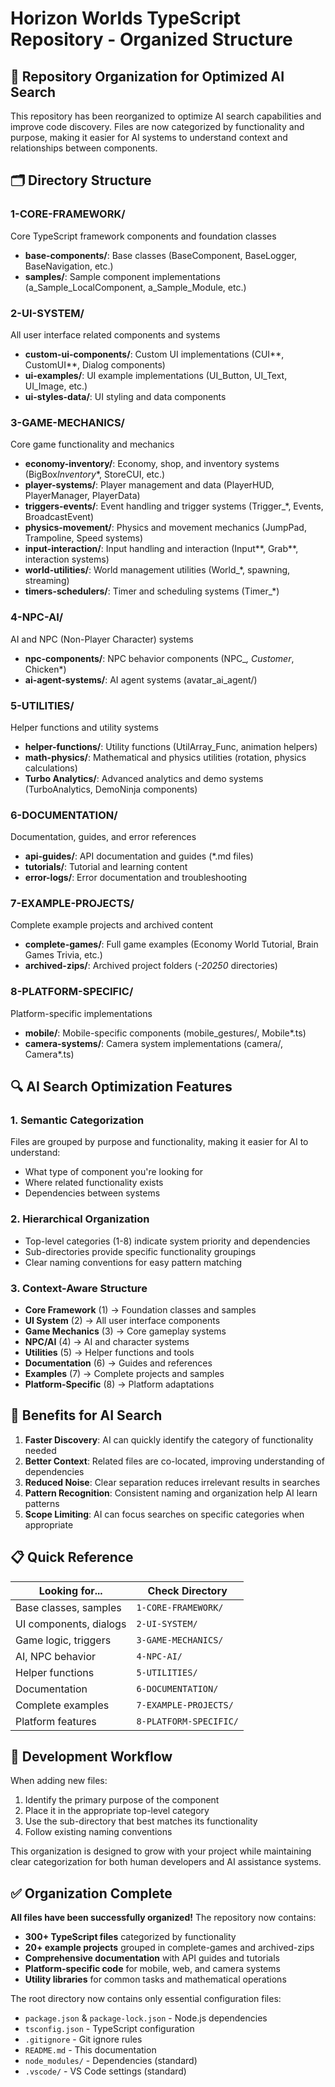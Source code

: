 # Horizon Worlds TypeScript Repository - Organized Structure

## 📁 Repository Organization for Optimized AI Search

This repository has been reorganized to optimize AI search capabilities and improve code discovery. Files are now categorized by functionality and purpose, making it easier for AI systems to understand context and relationships between components.

## 🗂️ Directory Structure

### 1-CORE-FRAMEWORK/

Core TypeScript framework components and foundation classes

- **base-components/**: Base classes (BaseComponent, BaseLogger, BaseNavigation, etc.)
- **samples/**: Sample component implementations (a_Sample_LocalComponent, a_Sample_Module, etc.)

### 2-UI-SYSTEM/

All user interface related components and systems

- **custom-ui-components/**: Custom UI implementations (CUI*\*, CustomUI*\*, Dialog components)
- **ui-examples/**: UI example implementations (UI_Button, UI_Text, UI_Image, etc.)
- **ui-styles-data/**: UI styling and data components

### 3-GAME-MECHANICS/

Core game functionality and mechanics

- **economy-inventory/**: Economy, shop, and inventory systems (BigBox*Inventory*\*, StoreCUI, etc.)
- **player-systems/**: Player management and data (PlayerHUD, PlayerManager, PlayerData)
- **triggers-events/**: Event handling and trigger systems (Trigger\_\*, Events, BroadcastEvent)
- **physics-movement/**: Physics and movement mechanics (JumpPad, Trampoline, Speed systems)
- **input-interaction/**: Input handling and interaction (Input*\*, Grab*\*, interaction systems)
- **world-utilities/**: World management utilities (World\_\*, spawning, streaming)
- **timers-schedulers/**: Timer and scheduling systems (Timer\_\*)

### 4-NPC-AI/

AI and NPC (Non-Player Character) systems

- **npc-components/**: NPC behavior components (NPC\__, Customer_, Chicken\*)
- **ai-agent-systems/**: AI agent systems (avatar_ai_agent/)

### 5-UTILITIES/

Helper functions and utility systems

- **helper-functions/**: Utility functions (UtilArray_Func, animation helpers)
- **math-physics/**: Mathematical and physics utilities (rotation, physics calculations)
- **Turbo Analytics/**: Advanced analytics and demo systems (TurboAnalytics, DemoNinja components)

### 6-DOCUMENTATION/

Documentation, guides, and error references

- **api-guides/**: API documentation and guides (\*.md files)
- **tutorials/**: Tutorial and learning content
- **error-logs/**: Error documentation and troubleshooting

### 7-EXAMPLE-PROJECTS/

Complete example projects and archived content

- **complete-games/**: Full game examples (Economy World Tutorial, Brain Games Trivia, etc.)
- **archived-zips/**: Archived project folders (_-20250_ directories)

### 8-PLATFORM-SPECIFIC/

Platform-specific implementations

- **mobile/**: Mobile-specific components (mobile_gestures/, Mobile\*.ts)
- **camera-systems/**: Camera system implementations (camera/, Camera\*.ts)

## 🔍 AI Search Optimization Features

### 1. **Semantic Categorization**

Files are grouped by purpose and functionality, making it easier for AI to understand:

- What type of component you're looking for
- Where related functionality exists
- Dependencies between systems

### 2. **Hierarchical Organization**

- Top-level categories (1-8) indicate system priority and dependencies
- Sub-directories provide specific functionality groupings
- Clear naming conventions for easy pattern matching

### 3. **Context-Aware Structure**

- **Core Framework** (1) → Foundation classes and samples
- **UI System** (2) → All user interface components
- **Game Mechanics** (3) → Core gameplay systems
- **NPC/AI** (4) → AI and character systems
- **Utilities** (5) → Helper functions and tools
- **Documentation** (6) → Guides and references
- **Examples** (7) → Complete projects and samples
- **Platform-Specific** (8) → Platform adaptations

## 🚀 Benefits for AI Search

1. **Faster Discovery**: AI can quickly identify the category of functionality needed
2. **Better Context**: Related files are co-located, improving understanding of dependencies
3. **Reduced Noise**: Clear separation reduces irrelevant results in searches
4. **Pattern Recognition**: Consistent naming and organization help AI learn patterns
5. **Scope Limiting**: AI can focus searches on specific categories when appropriate

## 📋 Quick Reference

| Looking for...         | Check Directory        |
| ---------------------- | ---------------------- |
| Base classes, samples  | `1-CORE-FRAMEWORK/`    |
| UI components, dialogs | `2-UI-SYSTEM/`         |
| Game logic, triggers   | `3-GAME-MECHANICS/`    |
| AI, NPC behavior       | `4-NPC-AI/`            |
| Helper functions       | `5-UTILITIES/`         |
| Documentation          | `6-DOCUMENTATION/`     |
| Complete examples      | `7-EXAMPLE-PROJECTS/`  |
| Platform features      | `8-PLATFORM-SPECIFIC/` |

## 🔧 Development Workflow

When adding new files:

1. Identify the primary purpose of the component
2. Place it in the appropriate top-level category
3. Use the sub-directory that best matches its functionality
4. Follow existing naming conventions

This organization is designed to grow with your project while maintaining clear categorization for both human developers and AI assistance systems.

## ✅ Organization Complete

**All files have been successfully organized!** The repository now contains:

- **300+ TypeScript files** categorized by functionality
- **20+ example projects** grouped in complete-games and archived-zips
- **Comprehensive documentation** with API guides and tutorials
- **Platform-specific code** for mobile, web, and camera systems
- **Utility libraries** for common tasks and mathematical operations

The root directory now contains only essential configuration files:

- `package.json` & `package-lock.json` - Node.js dependencies
- `tsconfig.json` - TypeScript configuration
- `.gitignore` - Git ignore rules
- `README.md` - This documentation
- `node_modules/` - Dependencies (standard)
- `.vscode/` - VS Code settings (standard)
